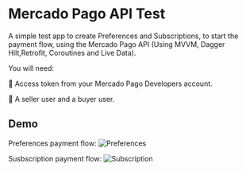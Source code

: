 
# Mercado Pago API Test

A simple test app to create Preferences and Subscriptions, to start the payment flow, using the Mercado Pago API (Using MVVM, Dagger Hilt,Retrofit, Coroutines and Live Data).

You will need:

🔑 Access token from your Mercado Pago Developers account.

👥 A seller user and a buyer user.




## Demo

Preferences payment flow:
![Preferences](https://github.com/mandelbaummatias/MercadoPagoAPITest/assets/105255748/7eb18ada-9c1f-48ef-b718-1eeccc61c18d)



Susbscription payment flow:
![Subscription](https://github.com/mandelbaummatias/MercadoPagoAPITest/assets/105255748/e4f64bc7-255f-4f0a-96d0-c97a669a4097)
